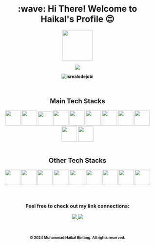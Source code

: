 <br>
<h1 align="center">
   <strong>:wave: Hi There! Welcome to Haikal's Profile 😊
    <!-- <div align="left">
        <a href="https://www.tokopedia.com/herbalamimum" target="_blank" rel="noopener noreferrer">
            <img alt="Maris Tokopedia" width="30px" src="https://drive.google.com/uc?id=1IRowQh8vP4VsejW_E-Zul7zJZI5lIQCJ" />
        </a>
    </div> -->
</h1> 

<div id="header" align="center">
  <img src="https://i.giphy.com/media/eNAsjO55tPbgaor7ma/200w.webp" width="100">
</div>
       
<p align="center">
  <a href="https://github.com/oraclebrain/readme-typing-svg">
    <img src="https://readme-typing-svg.demolab.com/?lines=I+have+been+coding+in+React.js+for+1+year+now+and+still+studying+it;I ❤️ React.js, which is why I became a React.js developer;I+am+open+to+collaborations+and+new+opportunities,+ especially+in+Islamic+Edu;Let's+create+something+great+together!;&font=fira%20Code&center=true&width=1200&height=60&color=FFFFFF&vCenter=true&pause=2000&size=25" />
  </a>
</p>

<!---Viewer--->
<p align="center"> 
    <img src="https://komarev.com/ghpvc/?username=haikalbintang&label=Profile%20views&color=006400&style=flat" alt="isrealodejobi" />
</p>
<br>
<!---Tech Stacks--->
<h2 align="center">Main Tech Stacks</h2>
<div align="center">
   <img height="50" src="https://user-images.githubusercontent.com/25181517/192158954-f88b5814-d510-4564-b285-dff7d6400dad.png">
   <img height="50" src="https://user-images.githubusercontent.com/25181517/183898674-75a4a1b1-f960-4ea9-abcb-637170a00a75.png">
   <img height="47" src="https://user-images.githubusercontent.com/25181517/117447155-6a868a00-af3d-11eb-9cfe-245df15c9f3f.png">
   <img height="50" src="https://user-images.githubusercontent.com/25181517/183890598-19a0ac2d-e88a-4005-a8df-1ee36782fde1.png">
   <img height="50" src="https://user-images.githubusercontent.com/25181517/183568594-85e280a7-0d7e-4d1a-9028-c8c2209e073c.png">
    <img height="50" src="https://user-images.githubusercontent.com/25181517/121401671-49102800-c959-11eb-9f6f-74d49a5e1774.png">
   <img height="50" src="https://github.com/marwin1991/profile-technology-icons/assets/62091613/b40892ef-efb8-4b0e-a6b5-d1cfc2f3fc35">
   <img height="50" src="https://github.com/marwin1991/profile-technology-icons/assets/136815194/5f8c622c-c217-4649-b0a9-7e0ee24bd704">
  
   <img height="50" src="https://user-images.githubusercontent.com/25181517/202896760-337261ed-ee92-4979-84c4-d4b829c7355d.png"> 
   <img height="50" src="https://user-images.githubusercontent.com/25181517/186711335-a3729606-5a78-4496-9a36-06efcc74f800.png">
    <img height="50" src="https://github.com/user-attachments/assets/e40fc76b-c8d8-47c3-bb53-c7795abaf596">
</div>
<br>
<h2 align="center">Other Tech Stacks</h2>
<div align="center">
   <img height="50" src="https://user-images.githubusercontent.com/25181517/183423507-c056a6f9-1ba8-4312-a350-19bcbc5a8697.png">
   <img height="50" src="https://user-images.githubusercontent.com/25181517/183423775-2276e25d-d43d-4e58-890b-edbc88e915f7.png">
   <img height="50" src="https://user-images.githubusercontent.com/25181517/184117132-9e89a93b-65fb-47c3-91e7-7d0f99e7c066.png">
   <img height="50" src="https://user-images.githubusercontent.com/25181517/183570228-6a040b9f-3ddf-47a2-a201-743121dac664.png">
   <img height="50" src="https://github.com/marwin1991/profile-technology-icons/assets/25181517/afcf1c98-544e-41fb-bf44-edba5e62809a">
   <img height="50" src="https://user-images.githubusercontent.com/25181517/117208740-bfb78400-adf5-11eb-97bb-09072b6bedfc.png">
   <img height="50" src="https://user-images.githubusercontent.com/25181517/183896128-ec99105a-ec1a-4d85-b08b-1aa1620b2046.png">
   <img height="50" src="https://github.com/marwin1991/profile-technology-icons/assets/136815194/82df4543-236b-4e45-9604-5434e3faab17">
   <img height="50" src="https://user-images.githubusercontent.com/25181517/117207330-263ba280-adf4-11eb-9b97-0ac5b40bc3be.png">
   
</div>
<br>
<br>

<!---Links--->
<h3 align="center">Feel free to check out my link connections:</h3>
<div align="center">
    <a href="https://www.linkedin.com/in/muhammad-haikal-bintang/">
        <img src="https://img.shields.io/badge/LinkedIn-0A66C2?style=flat-square&logo=linkedin&logoColor=white" />
    </a>
<a href="mailto:mhaikalbintang.work@gmail.com">
    <img src="https://img.shields.io/badge/Gmail-white?style=flat-square&logo=gmail&logoColor=red" />
</a>

</div>


<br>
<br>
<br>

<!---Footer--->
<div align="center">
    <small>&copy; 2024 Muhammad Haikal Bintang. All rights reserved.</small>
</div>
<!---
haikalbintang/haikalbintang is a ✨ special ✨ repository because its `README.md` (this file) appears on your GitHub profile.
You can click the Preview link to take a look at your changes.
--->
